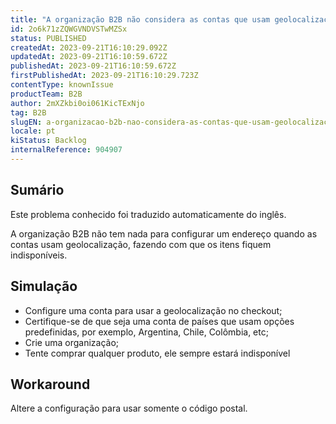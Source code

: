 ```yaml
---
title: "A organização B2B não considera as contas que usam geolocalização ao registrar o endereço"
id: 2o6k71zZQWGVNDVSTwMZSx
status: PUBLISHED
createdAt: 2023-09-21T16:10:29.092Z
updatedAt: 2023-09-21T16:10:59.672Z
publishedAt: 2023-09-21T16:10:59.672Z
firstPublishedAt: 2023-09-21T16:10:29.723Z
contentType: knownIssue
productTeam: B2B
author: 2mXZkbi0oi061KicTExNjo
tag: B2B
slugEN: a-organizacao-b2b-nao-considera-as-contas-que-usam-geolocalizacao-ao-registrar-o-endereco
locale: pt
kiStatus: Backlog
internalReference: 904907
---
```


## Sumário

<div class="alert alert-info">
  <p>Este problema conhecido foi traduzido automaticamente do inglês.</p>
</div>


A organização B2B não tem nada para configurar um endereço quando as contas usam geolocalização, fazendo com que os itens fiquem indisponíveis.

## Simulação



- Configure uma conta para usar a geolocalização no checkout;
- Certifique-se de que seja uma conta de países que usam opções predefinidas, por exemplo, Argentina, Chile, Colômbia, etc;
- Crie uma organização;
- Tente comprar qualquer produto, ele sempre estará indisponível

## Workaround


Altere a configuração para usar somente o código postal.



